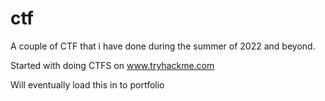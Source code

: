 # ctf


A couple of CTF that i have done during the summer of 2022 and beyond.

Started with doing CTFS on www.tryhackme.com

Will eventually load this in to portfolio
